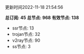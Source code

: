 更新时间2022-11-18 21:54:56

**总订阅: 45**
**总节点: 968**
**有效节点: 138**
- ssr节点: 13
- trojan节点: 32
- v2ray节点: 90
- ss节点: 3
